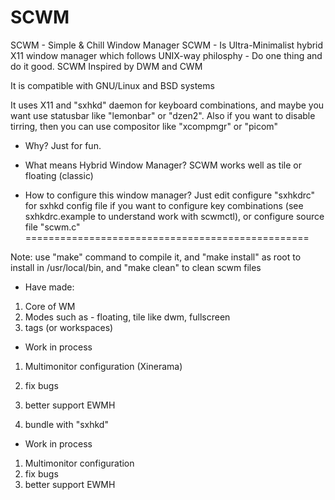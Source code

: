# SCWM

SCWM - Simple & Chill Window Manager
SCWM - Is Ultra-Minimalist hybrid X11 window manager which follows UNIX-way
philosphy - Do one thing and do it good. SCWM Inspired by DWM and CWM

It is compatible with GNU/Linux and BSD systems

It uses X11 and "sxhkd" daemon for keyboard combinations, and maybe you want
use statusbar like "lemonbar" or "dzen2". Also if you want to disable
tirring, then you can use compositor like "xcompmgr" or "picom"

- Why?
Just for fun.

- What means Hybrid Window Manager?
SCWM works well as tile or floating (classic) 

- How to configure this window manager?
Just edit configure "sxhkdrc" for sxhkd config file if you want to configure key
combinations (see sxhkdrc.example to understand work with scwmctl), or configure source file "scwm.c"
=================================================

Note: use "make" command to compile it, and "make install" as root to install
in /usr/local/bin, and "make clean" to clean scwm files

- Have made:
1. Core of WM
2. Modes such as - floating, tile like dwm, fullscreen
3. tags (or workspaces)
- Work in process
1. Multimonitor configuration (Xinerama)
2. fix bugs
3. better support EWMH

5. bundle with "sxhkd"
- Work in process
1. Multimonitor configuration
2. fix bugs
3. better support EWMH
